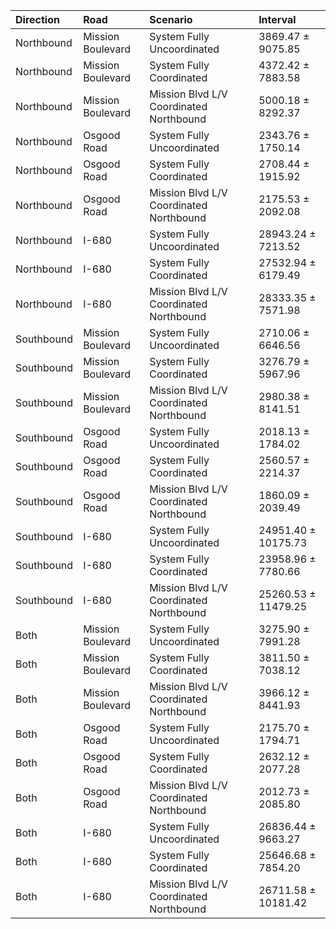 | Direction   | Road              | Scenario                                | Interval            |
|:------------|:------------------|:----------------------------------------|:--------------------|
| Northbound  | Mission Boulevard | System Fully Uncoordinated              | 3869.47 ± 9075.85   |
| Northbound  | Mission Boulevard | System Fully Coordinated                | 4372.42 ± 7883.58   |
| Northbound  | Mission Boulevard | Mission Blvd L/V Coordinated Northbound | 5000.18 ± 8292.37   |
| Northbound  | Osgood Road       | System Fully Uncoordinated              | 2343.76 ± 1750.14   |
| Northbound  | Osgood Road       | System Fully Coordinated                | 2708.44 ± 1915.92   |
| Northbound  | Osgood Road       | Mission Blvd L/V Coordinated Northbound | 2175.53 ± 2092.08   |
| Northbound  | I-680             | System Fully Uncoordinated              | 28943.24 ± 7213.52  |
| Northbound  | I-680             | System Fully Coordinated                | 27532.94 ± 6179.49  |
| Northbound  | I-680             | Mission Blvd L/V Coordinated Northbound | 28333.35 ± 7571.98  |
| Southbound  | Mission Boulevard | System Fully Uncoordinated              | 2710.06 ± 6646.56   |
| Southbound  | Mission Boulevard | System Fully Coordinated                | 3276.79 ± 5967.96   |
| Southbound  | Mission Boulevard | Mission Blvd L/V Coordinated Northbound | 2980.38 ± 8141.51   |
| Southbound  | Osgood Road       | System Fully Uncoordinated              | 2018.13 ± 1784.02   |
| Southbound  | Osgood Road       | System Fully Coordinated                | 2560.57 ± 2214.37   |
| Southbound  | Osgood Road       | Mission Blvd L/V Coordinated Northbound | 1860.09 ± 2039.49   |
| Southbound  | I-680             | System Fully Uncoordinated              | 24951.40 ± 10175.73 |
| Southbound  | I-680             | System Fully Coordinated                | 23958.96 ± 7780.66  |
| Southbound  | I-680             | Mission Blvd L/V Coordinated Northbound | 25260.53 ± 11479.25 |
| Both        | Mission Boulevard | System Fully Uncoordinated              | 3275.90 ± 7991.28   |
| Both        | Mission Boulevard | System Fully Coordinated                | 3811.50 ± 7038.12   |
| Both        | Mission Boulevard | Mission Blvd L/V Coordinated Northbound | 3966.12 ± 8441.93   |
| Both        | Osgood Road       | System Fully Uncoordinated              | 2175.70 ± 1794.71   |
| Both        | Osgood Road       | System Fully Coordinated                | 2632.12 ± 2077.28   |
| Both        | Osgood Road       | Mission Blvd L/V Coordinated Northbound | 2012.73 ± 2085.80   |
| Both        | I-680             | System Fully Uncoordinated              | 26836.44 ± 9663.27  |
| Both        | I-680             | System Fully Coordinated                | 25646.68 ± 7854.20  |
| Both        | I-680             | Mission Blvd L/V Coordinated Northbound | 26711.58 ± 10181.42 |
